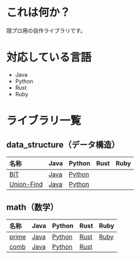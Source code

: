 # これは何か？
競プロ用の自作ライブラリです。

# 対応している言語
- Java
- Python
- Rust
- Ruby

# ライブラリ一覧
## data_structure（データ構造）

|名称|Java|Python|Rust|Ruby|
|:--|:--|:--|:--|:--|
|[BIT](./data_structure/BIT/)|[Java](./data_structure/BIT/java/BIT.java)|[Python](./data_structure/BIT/python/BIT.py)|||
|[Union-Find](./data_structure/Union-Find)|[Java](./data_structure/Union-Find/java/UnionFind.java)|[Python](./data_structure/Union-Find/python/unionfind.py)|||

## math（数学）
|名称|Java|Python|Rust|Ruby|
|:--|:--|:--|:--|:--|
|[prime](./math/prime)|[Java](./math/prime/java/Prime.java)|[Python](./math/prime/python/prime.py)|[Rust](./math/prime/rust/src/lib.rs)|[Ruby](./math/prime/ruby/prime.rb)|
|[comb](./math/comb)|[Java](./math/comb/java/Comb.java)|[Python](./math/comb/python/comb.py)|[Rust](./math/comb/rust/src/lib.rs)||
